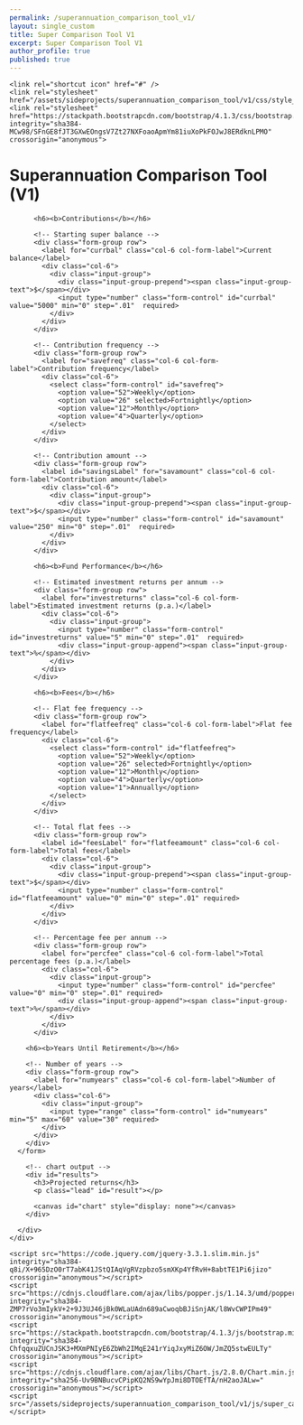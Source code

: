```yaml
---
permalink: /superannuation_comparison_tool_v1/
layout: single_custom
title: Super Comparison Tool V1
excerpt: Super Comparison Tool V1
author_profile: true
published: true
---
```


<html lang ="en">
  <head>
    <title>Superannuation Comparison Tool</title>
    <meta charset="utf-8">
    <meta name="viewport" content="width=device-width, initial-scale=1, shrink-to-fit=no">

    <link rel="shortcut icon" href="#" />
    <link rel="stylesheet" href="/assets/sideprojects/superannuation_comparison_tool/v1/css/style_website.css">
    <link rel="stylesheet" href="https://stackpath.bootstrapcdn.com/bootstrap/4.1.3/css/bootstrap.min.css" integrity="sha384-MCw98/SFnGE8fJT3GXwEOngsV7Zt27NXFoaoApmYm81iuXoPkFOJwJ8ERdknLPMO" crossorigin="anonymous">
  </head>
  <body>
    <div class="container">
      <div class="subcontainer">
        <h1>Superannuation Comparison Tool (V1)</h1>
        <form id="supercalc" onSubmit="return false;">

          <h6><b>Contributions</b></h6>

          <!-- Starting super balance -->
          <div class="form-group row">
            <label for="currbal" class="col-6 col-form-label">Current balance</label>
            <div class="col-6">
              <div class="input-group">
                <div class="input-group-prepend"><span class="input-group-text">$</span></div>
                <input type="number" class="form-control" id="currbal" value="5000" min="0" step=".01"  required>
              </div>
            </div>
          </div>

          <!-- Contribution frequency -->
          <div class="form-group row">
            <label for="savefreq" class="col-6 col-form-label">Contribution frequency</label>
            <div class="col-6">
              <select class="form-control" id="savefreq">
                <option value="52">Weekly</option>
                <option value="26" selected>Fortnightly</option>
                <option value="12">Monthly</option>
                <option value="4">Quarterly</option>
              </select>
            </div>
          </div>

          <!-- Contribution amount -->
          <div class="form-group row">
            <label id="savingsLabel" for="savamount" class="col-6 col-form-label">Contribution amount</label>
            <div class="col-6">
              <div class="input-group">
                <div class="input-group-prepend"><span class="input-group-text">$</span></div>
                <input type="number" class="form-control" id="savamount" value="250" min="0" step=".01"  required>
              </div>
            </div>
          </div>

          <h6><b>Fund Performance</b></h6>

          <!-- Estimated investment returns per annum -->
          <div class="form-group row">
            <label for="investreturns" class="col-6 col-form-label">Estimated investment returns (p.a.)</label>
            <div class="col-6">
              <div class="input-group">
                <input type="number" class="form-control" id="investreturns" value="5" min="0" step=".01"  required>
                <div class="input-group-append"><span class="input-group-text">%</span></div>
              </div>
            </div>
          </div>

          <h6><b>Fees</b></h6>

          <!-- Flat fee frequency -->
          <div class="form-group row">
            <label for="flatfeefreq" class="col-6 col-form-label">Flat fee frequency</label>
            <div class="col-6">
              <select class="form-control" id="flatfeefreq">
                <option value="52">Weekly</option>
                <option value="26" selected>Fortnightly</option>
                <option value="12">Monthly</option>
                <option value="4">Quarterly</option>
                <option value="1">Annually</option>
              </select>
            </div>
          </div>

          <!-- Total flat fees -->
          <div class="form-group row">
            <label id="feesLabel" for="flatfeeamount" class="col-6 col-form-label">Total fees</label>
            <div class="col-6">
              <div class="input-group">
                <div class="input-group-prepend"><span class="input-group-text">$</span></div>
                <input type="number" class="form-control" id="flatfeeamount" value="0" min="0" step=".01" required>
              </div>
            </div>
          </div>

          <!-- Percentage fee per annum -->
          <div class="form-group row">
            <label for="percfee" class="col-6 col-form-label">Total percentage fees (p.a.)</label>
            <div class="col-6">
              <div class="input-group">
                <input type="number" class="form-control" id="percfee" value="0" min="0" step=".01" required>
                <div class="input-group-append"><span class="input-group-text">%</span></div>
              </div>
            </div>
          </div>

        <h6><b>Years Until Retirement</b></h6>

        <!-- Number of years -->
        <div class="form-group row">
          <label for="numyears" class="col-6 col-form-label">Number of years</label>
          <div class="col-6">
            <div class="input-group">
              <input type="range" class="form-control" id="numyears" min="5" max="60" value="30" required>
            </div>
          </div>
        </div>
      </form>

        <!-- chart output -->
        <div id="results">
          <h3>Projected returns</h3>
          <p class="lead" id="result"></p>

          <canvas id="chart" style="display: none"></canvas>
        </div>

      </div>
    </div>

    <script src="https://code.jquery.com/jquery-3.3.1.slim.min.js" integrity="sha384-q8i/X+965DzO0rT7abK41JStQIAqVgRVzpbzo5smXKp4YfRvH+8abtTE1Pi6jizo" crossorigin="anonymous"></script>
    <script src="https://cdnjs.cloudflare.com/ajax/libs/popper.js/1.14.3/umd/popper.min.js" integrity="sha384-ZMP7rVo3mIykV+2+9J3UJ46jBk0WLaUAdn689aCwoqbBJiSnjAK/l8WvCWPIPm49" crossorigin="anonymous"></script>
    <script src="https://stackpath.bootstrapcdn.com/bootstrap/4.1.3/js/bootstrap.min.js" integrity="sha384-ChfqqxuZUCnJSK3+MXmPNIyE6ZbWh2IMqE241rYiqJxyMiZ6OW/JmZQ5stwEULTy" crossorigin="anonymous"></script>
    <script src="https://cdnjs.cloudflare.com/ajax/libs/Chart.js/2.8.0/Chart.min.js" integrity="sha256-Uv9BNBucvCPipKQ2NS9wYpJmi8DTOEfTA/nH2aoJALw=" crossorigin="anonymous"></script>
    <script src="/assets/sideprojects/superannuation_comparison_tool/v1/js/super_calculation.js"></script>
  </body>
</html>
